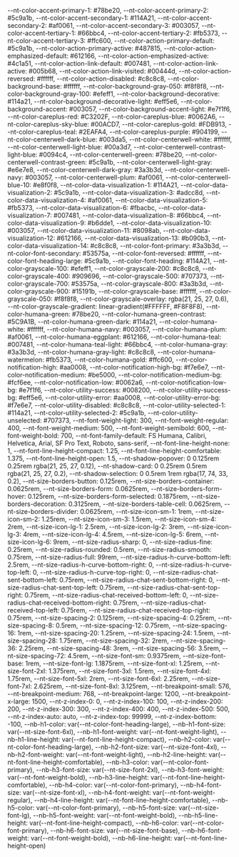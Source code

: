 --nt-color-accent-primary-1: #78be20,
--nt-color-accent-primary-2: #5c9a1b,
--nt-color-accent-secondary-1: #114A21,
--nt-color-accent-secondary-2: #af0061,
--nt-color-accent-secondary-3: #003057,
--nt-color-accent-tertiary-1: #66bbc4,
--nt-color-accent-tertiary-2: #fb5373,
--nt-color-accent-tertiary-3: #ffc600,
--nt-color-action-primary-default: #5c9a1b,
--nt-color-action-primary-active: #487815,
--nt-color-action-emphasized-default: #612166,
--nt-color-action-emphasized-active: #4c1a51,
--nt-color-action-link-default: #007481,
--nt-color-action-link-active: #005b68,
--nt-color-action-link-visited: #00444d,
--nt-color-action-reversed: #ffffff,
--nt-color-action-disabled: #c8c8c8,
--nt-color-background-base: #ffffff,
--nt-color-background-gray-050: #f8f8f8,
--nt-color-background-gray-100: #efeff1,
--nt-color-background-decorative: #114a21,
--nt-color-background-decorative-light: #eff5e6,
--nt-color-background-accent: #003057,
--nt-color-background-accent-light: #e7f1f6,
--nt-color-careplus-red: #C3202F,
--nt-color-careplus-blue: #0062A6,
--nt-color-careplus-sky-blue: #00ACD7,
--nt-color-careplus-gold: #FDB913,
--nt-color-careplus-teal: #2EAFA4,
--nt-color-careplus-purple: #904199,
--nt-color-centerwell-dark-blue: #003da5,
--nt-color-centerwell-white: #ffffff,
--nt-color-centerwell-light-blue: #00a3d7,
--nt-color-centerwell-contrast-light-blue: #0094c4,
--nt-color-centerwell-green: #78be20,
--nt-color-centerwell-contrast-green: #5c9a1b,
--nt-color-centerwell-light-gray: #e6e7e8,
--nt-color-centerwell-dark-gray: #3a3b3d,
--nt-color-centerwell-navy: #003057,
--nt-color-centerwell-plum: #af0061,
--nt-color-centerwell-blue-10: #e8f0f8,
--nt-color-data-visualization-1: #114A21,
--nt-color-data-visualization-2: #5c9a1b,
--nt-color-data-visualization-3: #adcc8d,
--nt-color-data-visualization-4: #af0061,
--nt-color-data-visualization-5: #fb5373,
--nt-color-data-visualization-6: #fbacbc,
--nt-color-data-visualization-7: #007481,
--nt-color-data-visualization-8: #66bbc4,
--nt-color-data-visualization-9: #b6dde1,
--nt-color-data-visualization-10: #003057,
--nt-color-data-visualization-11: #8098ab,
--nt-color-data-visualization-12: #612166,
--nt-color-data-visualization-13: #b090b3,
--nt-color-data-visualization-14: #c8c8c8,
--nt-color-font-primary: #3a3b3d,
--nt-color-font-secondary: #53575a,
--nt-color-font-reversed: #ffffff,
--nt-color-font-heading-large: #5c9a1b,
--nt-color-font-heading: #114A21,
--nt-color-grayscale-100: #efeff1,
--nt-color-grayscale-200: #c8c8c8,
--nt-color-grayscale-400: #909696,
--nt-color-grayscale-500: #707373,
--nt-color-grayscale-700: #53575a,
--nt-color-grayscale-800: #3a3b3d,
--nt-color-grayscale-900: #15191b,
--nt-color-grayscale-base: #ffffff,
--nt-color-grayscale-050: #f8f8f8,
--nt-color-grayscale-overlay: rgba(21, 25, 27, 0.6),
--nt-color-grayscale-gradient: linear-gradient(#FFFFFF, #F8F8F8),
--nt-color-humana-green: #78be20,
--nt-color-humana-green-contrast: #5C9A1B,
--nt-color-humana-green-dark: #114a21,
--nt-color-humana-white: #ffffff,
--nt-color-humana-navy: #003057,
--nt-color-humana-plum: #af0061,
--nt-color-humana-eggplant: #612166,
--nt-color-humana-teal: #007481,
--nt-color-humana-teal-light: #66bbc4,
--nt-color-humana-gray: #3a3b3d,
--nt-color-humana-gray-light: #c8c8c8,
--nt-color-humana-watermelon: #fb5373,
--nt-color-humana-gold: #ffc600,
--nt-color-notification-high: #aa0008,
--nt-color-notification-high-bg: #f7e6e7,
--nt-color-notification-medium: #be5000,
--nt-color-notification-medium-bg: #fcf6ee,
--nt-color-notification-low: #0062a6,
--nt-color-notification-low-bg: #e7f1f6,
--nt-color-utility-success: #008200,
--nt-color-utility-success-bg: #eff5e6,
--nt-color-utility-error: #aa0008,
--nt-color-utility-error-bg: #f7e6e7,
--nt-color-utility-disabled: #c8c8c8,
--nt-color-utility-selected-1: #114a21,
--nt-color-utility-selected-2: #5c9a1b,
--nt-color-utility-unselected: #707373,
--nt-font-weight-light: 300,
--nt-font-weight-regular: 400,
--nt-font-weight-medium: 500,
--nt-font-weight-semibold: 600,
--nt-font-weight-bold: 700,
--nt-font-family-default: FS Humana, Calibri, Helvetica, Arial, SF Pro Text, Roboto, sans-serif,
--nt-font-line-height-none: 1,
--nt-font-line-height-compact: 1.25,
--nt-font-line-height-comfortable: 1.375,
--nt-font-line-height-open: 1.5,
--nt-shadow-popover: 0 0.125rem 0.25rem rgba(21, 25, 27, 0.12),
--nt-shadow-card: 0 0.25rem 0.5rem rgba(21, 25, 27, 0.2),
--nt-shadow-selection: 0 0.5rem 1rem rgba(17, 74, 33, 0.2),
--nt-size-borders-button: 0.125rem,
--nt-size-borders-container: 0.0625rem,
--nt-size-borders-form: 0.0625rem,
--nt-size-borders-form-hover: 0.125rem,
--nt-size-borders-form-selected: 0.1875rem,
--nt-size-borders-decoration: 0.3125rem,
--nt-size-borders-table-cell: 0.0625rem,
--nt-size-borders-divider: 0.0625rem,
--nt-size-icon-sm-1: 1rem,
--nt-size-icon-sm-2: 1.25rem,
--nt-size-icon-sm-3: 1.5rem,
--nt-size-icon-sm-4: 2rem,
--nt-size-icon-lg-1: 2.5rem,
--nt-size-icon-lg-2: 3rem,
--nt-size-icon-lg-3: 4rem,
--nt-size-icon-lg-4: 4.5rem,
--nt-size-icon-lg-5: 6rem,
--nt-size-icon-lg-6: 9rem,
--nt-size-radius-sharp: 0,
--nt-size-radius-fine: 0.25rem,
--nt-size-radius-rounded: 0.5rem,
--nt-size-radius-smooth: 0.75rem,
--nt-size-radius-full: 99rem,
--nt-size-radius-h-curve-bottom-left: 2.5rem,
--nt-size-radius-h-curve-bottom-right: 0,
--nt-size-radius-h-curve-top-left: 0,
--nt-size-radius-h-curve-top-right: 0,
--nt-size-radius-chat-sent-bottom-left: 0.75rem,
--nt-size-radius-chat-sent-bottom-right: 0,
--nt-size-radius-chat-sent-top-left: 0.75rem,
--nt-size-radius-chat-sent-top-right: 0.75rem,
--nt-size-radius-chat-received-bottom-left: 0,
--nt-size-radius-chat-received-bottom-right: 0.75rem,
--nt-size-radius-chat-received-top-left: 0.75rem,
--nt-size-radius-chat-received-top-right: 0.75rem,
--nt-size-spacing-2: 0.125rem,
--nt-size-spacing-4: 0.25rem,
--nt-size-spacing-8: 0.5rem,
--nt-size-spacing-12: 0.75rem,
--nt-size-spacing-16: 1rem,
--nt-size-spacing-20: 1.25rem,
--nt-size-spacing-24: 1.5rem,
--nt-size-spacing-28: 1.75rem,
--nt-size-spacing-32: 2rem,
--nt-size-spacing-36: 2.25rem,
--nt-size-spacing-48: 3rem,
--nt-size-spacing-56: 3.5rem,
--nt-size-spacing-72: 4.5rem,
--nt-size-font-sm: 0.9375rem,
--nt-size-font-base: 1rem,
--nt-size-font-lg: 1.1875rem,
--nt-size-font-xl: 1.25rem,
--nt-size-font-2xl: 1.375rem,
--nt-size-font-3xl: 1.5rem,
--nt-size-font-4xl: 1.75rem,
--nt-size-font-5xl: 2rem,
--nt-size-font-6xl: 2.25rem,
--nt-size-font-7xl: 2.625rem,
--nt-size-font-8xl: 3.125rem,
--nt-breakpoint-small: 576,
--nt-breakpoint-medium: 768,
--nt-breakpoint-large: 1200,
--nt-breakpoint-x-large: 1500,
--nt-z-index-0: 0,
--nt-z-index-100: 100,
--nt-z-index-200: 200,
--nt-z-index-300: 300,
--nt-z-index-400: 400,
--nt-z-index-500: 500,
--nt-z-index-auto: auto,
--nt-z-index-top: 99999,
--nt-z-index-bottom: -100,
--nb-h1-color: var(--nt-color-font-heading-large),
--nb-h1-font-size: var(--nt-size-font-6xl),
--nb-h1-font-weight: var(--nt-font-weight-light),
--nb-h1-line-height: var(--nt-font-line-height-compact),
--nb-h2-color: var(--nt-color-font-heading-large),
--nb-h2-font-size: var(--nt-size-font-4xl),
--nb-h2-font-weight: var(--nt-font-weight-light),
--nb-h2-line-height: var(--nt-font-line-height-comfortable),
--nb-h3-color: var(--nt-color-font-primary),
--nb-h3-font-size: var(--nt-size-font-2xl),
--nb-h3-font-weight: var(--nt-font-weight-bold),
--nb-h3-line-height: var(--nt-font-line-height-comfortable),
--nb-h4-color: var(--nt-color-font-primary),
--nb-h4-font-size: var(--nt-size-font-xl),
--nb-h4-font-weight: var(--nt-font-weight-regular),
--nb-h4-line-height: var(--nt-font-line-height-comfortable),
--nb-h5-color: var(--nt-color-font-primary),
--nb-h5-font-size: var(--nt-size-font-lg),
--nb-h5-font-weight: var(--nt-font-weight-bold),
--nb-h5-line-height: var(--nt-font-line-height-compact),
--nb-h6-color: var(--nt-color-font-primary),
--nb-h6-font-size: var(--nt-size-font-base),
--nb-h6-font-weight: var(--nt-font-weight-bold),
--nb-h6-line-height: var(--nt-font-line-height-open)
